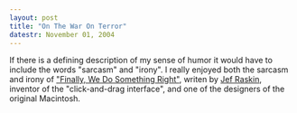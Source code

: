 ```yaml
---
layout: post
title: "On The War On Terror"
datestr: November 01, 2004
---
```


If there is a defining description of my sense of humor it would have to include the words &quot;sarcasm&quot; and &quot;irony&quot;.  I really enjoyed both the sarcasm and irony of <a href="http://humane.sourceforge.net/unpublished/saddam_ebay.html" title="Finally, We Do Something Right">&quot;Finally, We Do Something Right&quot;</a>, writen by <a href="http://humane.sourceforge.net/home/" title="JefRaskin.Com">Jef Raskin</a>, inventor of the "click-and-drag interface", and one of the designers of the original Macintosh.

